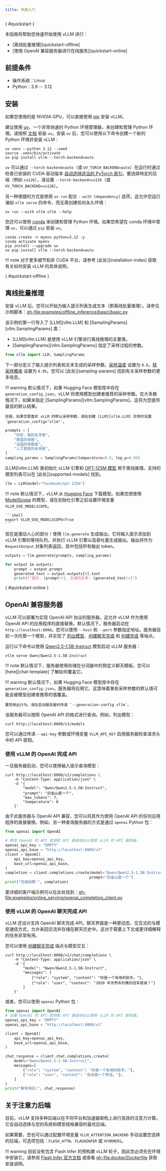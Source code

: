 ```yaml
---
title: 快速入门
---
```

[](){ #quickstart }

本指南将帮助您快速开始使用 vLLM 进行：

- [离线批量推理][quickstart-offline]
- [使用 OpenAI 兼容服务器进行在线服务][quickstart-online]

## 前提条件

- 操作系统：Linux
- Python：3.9 -- 3.12

## 安装

如果您使用的是 NVIDIA GPU，可以直接使用 [pip](https://pypi.org/project/vllm/) 安装 vLLM。

建议使用 [uv](https://docs.astral.sh/uv/)，一个非常快速的 Python 环境管理器，来创建和管理 Python 环境。请按照 [文档](https://docs.astral.sh/uv/#getting-started) 安装 `uv`。安装 `uv` 后，您可以使用以下命令创建一个新的 Python 环境并安装 vLLM：

```console
uv venv --python 3.12 --seed
source .venv/bin/activate
uv pip install vllm --torch-backend=auto
```

`uv` 可以通过 `--torch-backend=auto`（或 `UV_TORCH_BACKEND=auto`）在运行时通过检查已安装的 CUDA 驱动版本 [自动选择适当的 PyTorch 索引](https://docs.astral.sh/uv/guides/integration/pytorch/#automatic-backend-selection)。要选择特定的后端（例如 `cu126`），请设置 `--torch-backend=cu126`（或 `UV_TORCH_BACKEND=cu126`）。

另一种便捷的方式是使用 `uv run` 配合 `--with [dependency]` 选项，这允许您运行诸如 `vllm serve` 的命令，而无需创建任何永久环境：

```console
uv run --with vllm vllm --help
```

您还可以使用 [conda](https://docs.conda.io/projects/conda/en/latest/user-guide/getting-started.html) 来创建和管理 Python 环境。如果您希望在 conda 环境中管理 `uv`，可以通过 `pip` 安装 `uv`。

```console
conda create -n myenv python=3.12 -y
conda activate myenv
pip install --upgrade uv
uv pip install vllm --torch-backend=auto
```

!!! note
    对于更多细节和非 CUDA 平台，请参考 [此处][installation-index] 获取有关如何安装 vLLM 的具体说明。

[](){ #quickstart-offline }

## 离线批量推理

安装 vLLM 后，您可以开始为输入提示列表生成文本（即离线批量推理）。请参见示例脚本：<gh-file:examples/offline_inference/basic/basic.py>

该示例的第一行导入了 [LLM][vllm.LLM] 和 [SamplingParams][vllm.SamplingParams] 类：

- [LLM][vllm.LLM] 是使用 vLLM 引擎进行离线推理的主要类。
- [SamplingParams][vllm.SamplingParams] 指定了采样过程的参数。

```python
from vllm import LLM, SamplingParams
```

下一部分定义了输入提示列表和文本生成的采样参数。[采样温度](https://arxiv.org/html/2402.05201v1) 设置为 `0.8`，[核采样概率](https://en.wikipedia.org/wiki/Top-p_sampling) 设置为 `0.95`。您可以 [此处][sampling-params] 找到有关采样参数的更多信息。

!!! warning
    默认情况下，如果 Hugging Face 模型库中存在 `generation_config.json`，vLLM 将使用模型创建者推荐的采样参数。在大多数情况下，如果未指定 [SamplingParams][vllm.SamplingParams]，这将为您提供最佳的默认结果。

    但是，如果您更喜欢 vLLM 的默认采样参数，请在创建 [LLM][vllm.LLM] 实例时设置 `generation_config="vllm"`。

```python
prompts = [
    "你好，我的名字是",
    "美国总统是",
    "法国的首都是",
    "人工智能的未来是",
]
sampling_params = SamplingParams(temperature=0.8, top_p=0.95)
```

[LLM][vllm.LLM] 类初始化 vLLM 引擎和 [OPT-125M 模型](https://arxiv.org/abs/2205.01068) 用于离线推理。支持的模型列表可以在 [此处][supported-models] 找到。

```python
llm = LLM(model="facebook/opt-125m")
```

!!! note
    默认情况下，vLLM 从 [Hugging Face](https://huggingface.co/) 下载模型。如果您想使用 [ModelScope](https://www.modelscope.cn) 的模型，请在初始化引擎之前设置环境变量 `VLLM_USE_MODELSCOPE`。

    ```shell
    export VLLM_USE_MODELSCOPE=True
    ```

现在是激动人心的部分！使用 `llm.generate` 生成输出。它将输入提示添加到 vLLM 引擎的等待队列，并执行 vLLM 引擎以高吞吐量生成输出。输出将作为 `RequestOutput` 对象列表返回，其中包括所有输出 token。

```python
outputs = llm.generate(prompts, sampling_params)

for output in outputs:
    prompt = output.prompt
    generated_text = output.outputs[0].text
    print(f"提示: {prompt!r}, 生成的文本: {generated_text!r}")
```

[](){ #quickstart-online }

## OpenAI 兼容服务器

vLLM 可以部署为实现 OpenAI API 协议的服务器。这允许 vLLM 作为使用 OpenAI API 的应用程序的直接替换。默认情况下，服务器启动在 `http://localhost:8000`。您可以使用 `--host` 和 `--port` 参数指定地址。服务器目前一次托管一个模型，并实现了 [列出模型](https://platform.openai.com/docs/api-reference/models/list)、[创建聊天完成](https://platform.openai.com/docs/api-reference/chat/completions/create) 和 [创建完成](https://platform.openai.com/docs/api-reference/completions/create) 等端点。

运行以下命令以使用 [Qwen2.5-1.5B-Instruct](https://huggingface.co/Qwen/Qwen2.5-1.5B-Instruct) 模型启动 vLLM 服务器：

```console
vllm serve Qwen/Qwen2.5-1.5B-Instruct
```

!!! note
    默认情况下，服务器使用存储在分词器中的预定义聊天模板。您可以 [here][chat-template] 了解如何覆盖它。

!!! warning
    默认情况下，如果 Hugging Face 模型库中存在 `generation_config.json`，服务器将应用它。这意味着某些采样参数的默认值可能会被模型创建者推荐的值覆盖。

    要禁用此行为，请在启动服务器时传递 `--generation-config vllm`。

该服务器可以按照 OpenAI API 的格式进行查询。例如，列出模型：

```console
curl http://localhost:8000/v1/models
```

您可以通过传递 `--api-key` 参数或环境变量 `VLLM_API_KEY` 启用服务器检查请求头中的 API 密钥。

### 使用 vLLM 的 OpenAI 完成 API

一旦服务器启动，您可以使用输入提示查询模型：

```console
curl http://localhost:8000/v1/completions \
    -H "Content-Type: application/json" \
    -d '{
        "model": "Qwen/Qwen2.5-1.5B-Instruct",
        "prompt": "旧金山是一个",
        "max_tokens": 7,
        "temperature": 0
    }'
```

由于此服务器与 OpenAI API 兼容，您可以将其作为使用 OpenAI API 的任何应用程序的直接替换。例如，另一种查询服务器的方式是通过 `openai` Python 包：

```python
from openai import OpenAI

# 修改 OpenAI 的 API 密钥和 API 基础地址以使用 vLLM 的 API 服务器。
openai_api_key = "EMPTY"
openai_api_base = "http://localhost:8000/v1"
client = OpenAI(
    api_key=openai_api_key,
    base_url=openai_api_base,
)
completion = client.completions.create(model="Qwen/Qwen2.5-1.5B-Instruct",
                                      prompt="旧金山是一个")
print("完成结果:", completion)
```

更详细的客户端示例可以在此处找到：<gh-file:examples/online_serving/openai_completion_client.py>

### 使用 vLLM 的 OpenAI 聊天完成 API

vLLM 还设计支持 OpenAI 聊天完成 API。聊天界面是一种更动态、交互式的与模型通信方式，允许来回交流并存储在聊天历史中。这对于需要上下文或更详细解释的任务非常有用。

您可以使用 [创建聊天完成](https://platform.openai.com/docs/api-reference/chat/completions/create) 端点与模型交互：

```console
curl http://localhost:8000/v1/chat/completions \
    -H "Content-Type: application/json" \
    -d '{
        "model": "Qwen/Qwen2.5-1.5B-Instruct",
        "messages": [
            {"role": "system", "content": "你是一个有用的助手。"},
            {"role": "user", "content": "2020 年世界系列赛的冠军是谁？"}
        ]
    }'
```

或者，您可以使用 `openai` Python 包：

```python
from openai import OpenAI
# 设置 OpenAI 的 API 密钥和 API 基础地址以使用 vLLM 的 API 服务器。
openai_api_key = "EMPTY"
openai_api_base = "http://localhost:8000/v1"

client = OpenAI(
    api_key=openai_api_key,
    base_url=openai_api_base,
)

chat_response = client.chat.completions.create(
    model="Qwen/Qwen2.5-1.5B-Instruct",
    messages=[
        {"role": "system", "content": "你是一个有用的助手。"},
        {"role": "user", "content": "告诉我一个笑话。"},
    ]
)
print("聊天响应:", chat_response)
```

## 关于注意力后端

目前，vLLM 支持多种后端以在不同平台和加速器架构上进行高效的注意力计算。它会自动选择与您的系统和模型规格兼容的最优后端。

如果需要，您也可以通过配置环境变量 `VLLM_ATTENTION_BACKEND` 手动设置您选择的后端，可选项包括：`FLASH_ATTN`、`FLASHINFER` 或 `XFORMERS`。

!!! warning
    目前没有包含 Flash Infer 的预构建 vLLM 轮子，因此您必须先在环境中安装它。请参阅 [Flash Infer 官方文档](https://docs.flashinfer.ai/) 或查看 <gh-file:docker/Dockerfile> 获取安装说明。